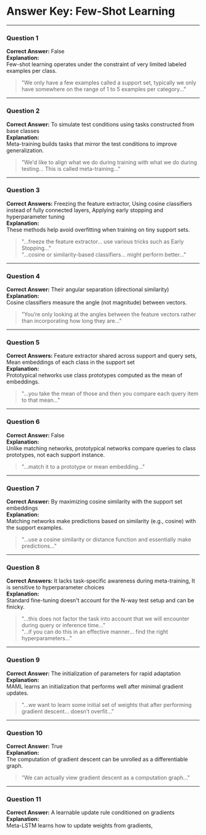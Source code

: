 # Answer Key: Few-Shot Learning

---

### Question 1  
**Correct Answer:** False  
**Explanation:**  
Few-shot learning operates under the constraint of very limited labeled examples per class.  
> "We only have a few examples called a support set, typically we only have somewhere on the range of 1 to 5 examples per category..."

---

### Question 2  
**Correct Answer:** To simulate test conditions using tasks constructed from base classes  
**Explanation:**  
Meta-training builds tasks that mirror the test conditions to improve generalization.  
> "We'd like to align what we do during training with what we do during testing... This is called meta-training..."

---

### Question 3  
**Correct Answers:** Freezing the feature extractor, Using cosine classifiers instead of fully connected layers, Applying early stopping and hyperparameter tuning  
**Explanation:**  
These methods help avoid overfitting when training on tiny support sets.  
> "...freeze the feature extractor... use various tricks such as Early Stopping..."  
> "...cosine or similarity-based classifiers... might perform better..."

---

### Question 4  
**Correct Answer:** Their angular separation (directional similarity)  
**Explanation:**  
Cosine classifiers measure the angle (not magnitude) between vectors.  
> "You’re only looking at the angles between the feature vectors rather than incorporating how long they are..."

---

### Question 5  
**Correct Answers:** Feature extractor shared across support and query sets, Mean embeddings of each class in the support set  
**Explanation:**  
Prototypical networks use class prototypes computed as the mean of embeddings.  
> "...you take the mean of those and then you compare each query item to that mean..."

---

### Question 6  
**Correct Answer:** False  
**Explanation:**  
Unlike matching networks, prototypical networks compare queries to class prototypes, not each support instance.  
> "...match it to a prototype or mean embedding..."

---

### Question 7  
**Correct Answer:** By maximizing cosine similarity with the support set embeddings  
**Explanation:**  
Matching networks make predictions based on similarity (e.g., cosine) with the support examples.  
> "...use a cosine similarity or distance function and essentially make predictions..."

---

### Question 8  
**Correct Answers:** It lacks task-specific awareness during meta-training, It is sensitive to hyperparameter choices  
**Explanation:**  
Standard fine-tuning doesn't account for the N-way test setup and can be finicky.  
> "...this does not factor the task into account that we will encounter during query or inference time..."  
> "...if you can do this in an effective manner... find the right hyperparameters..."

---

### Question 9  
**Correct Answer:** The initialization of parameters for rapid adaptation  
**Explanation:**  
MAML learns an initialization that performs well after minimal gradient updates.  
> "...we want to learn some initial set of weights that after performing gradient descent... doesn’t overfit..."

---

### Question 10  
**Correct Answer:** True  
**Explanation:**  
The computation of gradient descent can be unrolled as a differentiable graph.  
> "We can actually view gradient descent as a computation graph..."

---

### Question 11  
**Correct Answer:** A learnable update rule conditioned on gradients  
**Explanation:**  
Meta-LSTM learns how to update weights from gradients,

